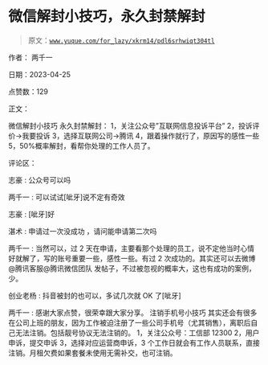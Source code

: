 # 微信解封小技巧，永久封禁解封

> 原文：[`www.yuque.com/for_lazy/xkrm14/pdl6srhwiqt304tl`](https://www.yuque.com/for_lazy/xkrm14/pdl6srhwiqt304tl)

作者： 两千一

日期：2023-04-25

点赞数：129

正文：

微信解封小技巧 永久封禁解封： 1，关注公众号”互联网信息投诉平台” 2，投诉评价→我要投诉 3，选择互联网公司→腾讯 4，跟着操作就行了，原因写的感性一些 5，50%概率解封，看帮你处理的工作人员了。

评论区：

志豪 : 公众号可以吗

两千一 : 可以试试[呲牙]说不定有奇效

志豪 : [呲牙]好

湛术 : 申请过一次没成功 ，请问能申请第二次吗

两千一 : 当然可以，过 2 天在申请，主要看那个处理的员工，说不定他当时心情好就解了，写的账号重要一些，感性一些。有过 2 次成功的。其实还可以去微博@腾讯客服@腾讯微信团队 发帖子，不过被忽视的概率大，这也有成功的案例，少。

创业老杨 : 抖音被封的也可以，多试几次就 OK 了[呲牙]

两千一 : 感谢大家点赞，很荣幸跟大家分享。 注销手机号小技巧 其实还会有很多在公司上班的朋友，因为工作被迫注册了一些公司手机号（尤其销售），离职后自己无法注销。包括靓号协议无法注销的。 1，关注公众号：工信部 12300 2，用户申诉，提交申诉 3，选择对应运营商申诉，3 个工作日就会有工作人员联系，直接注销。月租欠费如果套餐未使用无需补交，也可注销。

